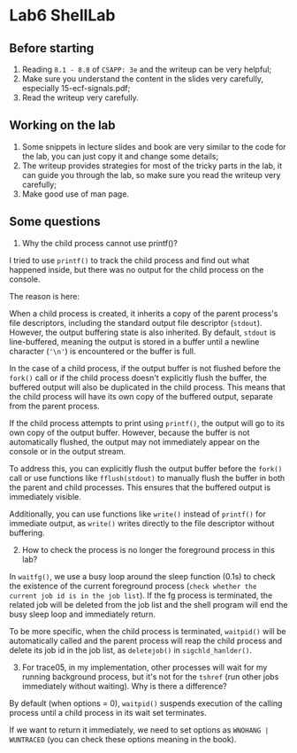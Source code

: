 # Lab6 ShellLab

## Before starting

1. Reading `8.1 - 8.8` of `CSAPP: 3e` and the writeup can be very helpful;
2. Make sure you understand the content in the slides very carefully, especially 15-ecf-signals.pdf;
3. Read the writeup very carefully.

## Working on the lab

1. Some snippets in lecture slides and book are very similar to the code for the lab, you can just copy it and change some details;
2. The writeup provides strategies for most of the tricky parts in the lab, it can guide you through the lab, so make sure you read the writeup very carefully;
3. Make good use of man page.



## Some questions

1. Why the child process cannot use printf()?

I tried to use `printf()` to track the child process and find out what happened inside, but there was no output for the child process on the console.

The reason is here:

When a child process is created, it inherits a copy of the parent process's file descriptors, including the standard output file descriptor (`stdout`). However, the output buffering state is also inherited. By default, `stdout` is line-buffered, meaning the output is stored in a buffer until a newline character (`'\n'`) is encountered or the buffer is full.

In the case of a child process, if the output buffer is not flushed before the `fork()` call or if the child process doesn't explicitly flush the buffer, the buffered output will also be duplicated in the child process. This means that the child process will have its own copy of the buffered output, separate from the parent process.

If the child process attempts to print using `printf()`, the output will go to its own copy of the output buffer. However, because the buffer is not automatically flushed, the output may not immediately appear on the console or in the output stream.

To address this, you can explicitly flush the output buffer before the `fork()` call or use functions like `fflush(stdout)` to manually flush the buffer in both the parent and child processes. This ensures that the buffered output is immediately visible.

Additionally, you can use functions like `write()` instead of `printf()` for immediate output, as `write()` writes directly to the file descriptor without buffering.


2. How to check the process is no longer the foreground process in this lab?

In `waitfg()`, we use a busy loop around the sleep function (0.1s) to check the existence of the current foreground process (`check whether the current job id is in the job list`). If the fg process is terminated, the related job will be deleted from the job list and the shell program will end the busy sleep loop and immediately return.

To be more specific, when the child process is terminated, `waitpid()` will be automatically called and the parent process will reap the child process and delete its job id in the job list, as `deletejob()` in `sigchld_hanlder()`.


3. For trace05, in my implementation, other processes will wait for my running background process, but it's not for the `tshref` (run other jobs immediately without waiting). Why is there a difference? 

By default (when options = 0), `waitpid()` suspends execution of the calling process until a child process in its wait set terminates.

If we want to return it immediately, we need to set options as `WNOHANG | WUNTRACED` (you can check these options meaning in the book).